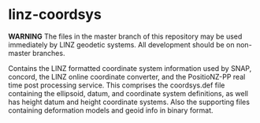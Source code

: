 linz-coordsys
=============

**WARNING** The files in the master branch of this repository may be used immediately by LINZ geodetic systems.  All development should be on non-master branches. 

Contains the LINZ formatted coordinate system information used by SNAP, concord, the LINZ online coordinate converter, 
and the PositioNZ-PP real time post processing service.  This comprises the coordsys.def file containing the ellipsoid, 
datum, and coordinate system definitions, as well has height datum and height coordinate systems.  Also the supporting files
containing deformation models and geoid info in binary format.
